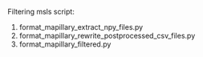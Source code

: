 

Filtering msls script:
1. format_mapillary_extract_npy_files.py
2. format_mapillary_rewrite_postprocessed_csv_files.py
3. format_mapillary_filtered.py


